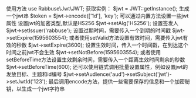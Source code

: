 使用方法
use Rabbuse\Jwt\JWT;
获取实例：
$jwt = JWT::getInstance();
生成一个jwt串
$token = $jwt->encode(['1d'], 'key');
可以通过内置方法设置一些jwt属性
设置jwt的加密类型,默认是HS256
$jwt->setAlg('HS256');
设置签发人
$jwt->setIssuer('rabbuse');
设置过期时间，需要传入一个到期的时间戳
$jwt->setExpire(1595603554);
或者使用setValid方法设置有效时间，需要传入jwt有效的秒数
$jwt->setExpire(3600);
设置生效时间，传入一个时间戳，在到达这个时间之前jwt不会生效
$jwt->setNotBefore(1595603554);
或者使用setBeforeTime方法设置生效剩余时间，需要传入一个距离生效时间剩余的秒数
$jwt->setBeforeTime(600);
还可以使用链式调用批量设置属性，例如设置jwt的发放目标、主题和id编号
$jwt->setAudience('aud')->setSubject('jwt')->setJwtId('123');
最后调用encode方法，提供一些需要保存的信息和一个加密秘钥，以生成一个jwt字符串